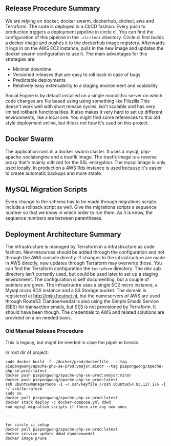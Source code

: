 ## Release Procedure Summary
We are relying on docker, docker swarm, dockerhub, circleci, aws and Terraform. The code is deployed in a CI/CD fashion. Every push to production triggers a deployment pipeline in circle ci. You can find the configuration of this pipeline in the `.circleci` directory. Circle ci first builds a docker image and pushes it to the dockerhub image registery. Afterwards it logs in on the AWS EC2 instance, pulls in the new image and updates the docker swarm configuration to use it. The main advantages for this strategies are:

* Minimal downtime
* Versioned releases that are easy to roll back in case of bugs
* Predictable deployments
* Relatively easy extensability to a staging environment and scalability
 
Social Engine is by default installed on a single monolithic server on which code changes are file based using using something like Filezilla.This doesn't work well with short release cycles, isn't scalable and has very limited rollback functionalities. It also makes it very hard to set up different environments, like a local one. You might find some references to this old style deployment online, but this is not how it's used on this project.

## Docker Swarm
The application runs in a docker swarm cluster. It uses a mysql, php-apache-socialengine and a traefik image. The traefik image is a reverse proxy that's mainly utitlized for the SSL encryption. The mysql image is only used locally. In production a AWS Rds instance is used because it's easier to create automatic backups and more stable.

## MySQL Migration Scripts
Every change to the schema has to be made through migrations scripts. Include a rollback script as well. Give the migrations scripts a sequence number so that we know in which order to run them. As it is know, the sequence numbers are between parentheses. 

## Deployment Architecture Summary
The infrastructure is managed by Terraform in a infrastructure as code fashion. New resources should be added through the configuration and not through the AWS console directly. If changes to the infrastructure are made in AWS directly, new updates through Terraform may overwrite those. You can find the Terraform configuration the `terraform` directory. The dev sub directory isn't currently used, but could be used later to set up a staging environment. The configuration is self documenting, but a couple of pointers are given. The infrastructre uses a single EC2 micro instance, a Mysql micro RDS instance and a S3 Storage bucket. The domain is registered at http://mijn.hostnet.nl, but the nameservers of AWS are used through Route53. Dandoenwedat is also using the Simple Emadil Service (SES) for transaction emails, but SES is not provisioned by Terraform. It should have been though. The credentials to AWS and related solutions are provided on a on needed basis.

### Old Manual Release Procedure
This is legacy, but might be needed in case the pipeline breaks.

In root dir of project:
```
sudo docker build -f ./docker/prod/dockerfile . --tag piepongwong/apache-php-se-prod:vmajor.minor --tag piepongwong/apache-php-se-prod:latest
docker push piepongwong/apache-php-se-prod:vmajor:minor
docker push piepongwong/apache-php-se-prod:latest
ssh ubuntu@managernode -i ~/.ssh/keyfile //ssh ubuntu@54.93.127.176 -i ~/.ssh/terraform
sudo su
docker pull piepongwong/apache-php-se-prod:latest
docker stack deploy -c docker-compose.yml ddwd
run mysql migration scripts if there are any new ones

---

for circle ci setup
docker pull piepongwong/apache-php-se-prod:latest
docker service update ddwd_dandoenwedat
docker image prune
```